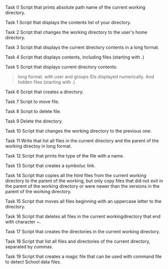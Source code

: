 Task 0
Script that prints absolute path name of the current working directory.

Task 1
Script that displays the contents list of your directory.

Task 2
Script that changes the working directory to the user's home directory.

Task 3
Script that displays the current directory contents in a long format.

Task 4
Script that displays contents, including files (starting with .)

Task 5
Script that displays current directory contents:
>long format.
>with user and groups IDs displayed numerically.
>And hidden files (starting with .)

Task 6
Script that creates a directory.

Task 7
Script to move file.

Task 8
Script to delete file.

Task 9
Delete the directory.

Task 10
Script that changes the working directory to the previous one.

Task 11
Write that list all files in the current directory and the parent of the working directoy in long format.

Task 12
Script that prints the type of the file with a name.

Task 13
Script that creates a symboluc link.

Task 14
Script that copies all the html files from the current working directory to the parent of the working, but only copy files that did not exit in the parent of the working directory or were newer than the versions in the parent of the working directory.

Task 15
Script that moves all files beginning with an uppercase letter to the directory.

Task 16
Script that deletes all files in the current workingdirectory that end with character ~.

Task 17
Script that creates the directories in the current working directory.

Task 18
Script that list all files and directories of the current directory, separated by commas.

Task 19
Script that creates a magic file that can be used with command file to detect School data files.

